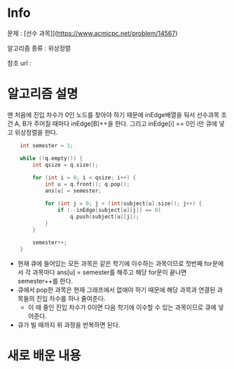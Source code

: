 # Info

  

문제 : [선수 과목]](https://www.acmicpc.net/problem/14567)

알고리즘 종류 : 위상정렬

참조 url : 

  

# 알고리즘 설명
맨 처음에 진입 차수가 0인 노드를 찾아야 하기 때문에 inEdge배열을 둬서 선수과목 조건 A, B가 주어질 때마다 inEdge[B]++을 한다. 그리고 inEdge[i] == 0인 i만 큐에 넣고 위상정렬을 한다.  

```c++
	int semester = 1;

	while (!q.empty()) {
		int qsize = q.size();
		
		for (int i = 0; i < qsize; i++) {
			int u = q.front(); q.pop();
			ans[u] = semester;

			for (int j = 0; j < (int)subject[u].size(); j++) {
				if (--inEdge[subject[u][j]] == 0)
					q.push(subject[u][j]);
			}
		}
		
		semester++;
	}
```
- 현재 큐에 들어있는 모든 과목은 같은 학기에 이수하는 과목이므로 첫번째 for문에서 각 과목마다 ans[u] = semester를 해주고 해당 for문이 끝나면 semester++를 한다.
- 큐에서 pop한 과목은 현재 그래프에서 없애야 하기 때문에 해당 과목과 연결된 과목들의 진입 차수를 하나 줄여준다.
	- 이 때 줄인 진입 차수가 0이면 다음 학기에 이수할 수 있는 과목이므로 큐에 넣어준다.
- 큐가 빌 때까지 위 과정을 반복하면 된다.

# 새로 배운 내용

